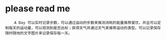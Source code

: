 please read me
============
		A Day 可以实时记录步数，可以通过运动的步数来推测消耗的能量推荐餐饮，并且可以定制每天的运动量，可以观测到是否达标；获得天气并通过天气来推荐运动的类型。可以记录保存随时随地的文字图片来记录保存每一天。			
